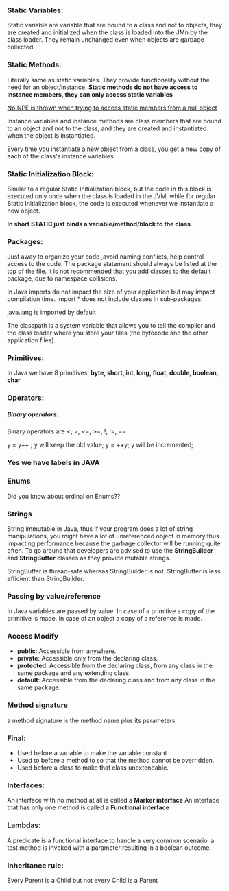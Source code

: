 ### Static Variables:
Static variable are variable that are bound to a class and not to objects,
they are created and initialized when the class is loaded into the JMn by the class loader.
They remain unchanged even when objects are garbage collected.

### Static Methods:
Literally same as static variables.
They provide functionality without the need for an object/instance.
**Static methods do not have access to instance members, they can only access static variables**

[No NPE is thrown when trying to access static members from a null object](https://stackoverflow.com/questions/24800309/can-we-call-a-static-method-with-a-null-object-in-java-if-so-how/24800356#24800356)

Instance variables and instance methods are class members that are bound to an object and not to the class,
and they are created and instantiated when the object is instantiated.

Every time you instantiate a new object from a class, you get a new copy of each of the class's instance variables.

### Static Initialization Block:
Similar to a regular  Static Initialization block, but the code in this block is executed only once when the class is loaded in the JVM,
while for regular  Static Initialization block, the code is executed whenever we instantiate a new object.

**In short STATIC just binds a variable/method/block to the class**

### Packages:
Just away to organize your code ,avoid naming conflicts, help control access to the code.
The package statement should always be listed at the top of the file.
it is not recommended that you add classes to the default package, due to namespace collisions.

In Java imports do not impact the size of your application but may impact compilation time.
import * does not include classes in sub-packages.

java.lang is imported by default

The classpath is a system variable that allows you to tell the compiler and the class loader where you store your files
(the bytecode and the other application files).

### Primitives:
In Java we have 8 primitives: **byte, short, int, long, float, double, boolean, char**

### Operators:
##### Binary operators:
Binary operators are <, >, <=, >=, !, !=, ==

y = y++ ; y will keep the old value;
y = ++y; y will be incremented;

### Yes we have labels in JAVA

### Enums
Did you know about ordinal on Enums??

### Strings
String immutable in Java, thus if your program does a lot of string manipulations, you might have a lot of unreferenced
object in memory thus impacting performance because the garbage collector will be running quite often.
To go around that developers are advised to use the **StringBuilder** and **StringBuffer** classes as they provide mutable
strings.

StringBuffer is thread-safe whereas StringBuilder is not.
StringBuffer is less efficient than StringBuilder.

### Passing by value/reference
In Java variables are passed by value.
In case of a primitive a copy of the primitive is made.
In case of an object a copy of a reference is made. 

### Access Modify
- **public**: Accessible from anywhere.
- **private**: Accessible only from the declaring class.
- **protected**: Accessible from the declaring class, from any class in the same package and any extending class.
- **default**: Accessible from the declaring class and from any class in the same package.

### Method signature
a method signature is the method name plus its parameters

### Final:
- Used before a variable to make the variable constant
- Used to before a method to so that the method cannot be overridden.
- Used before a class to  make that class unextendable.

### Interfaces:
An interface with no method at all is called a **Marker interface**
An interface that has only one method is called a **Functional interface**

### Lambdas:
A predicate is a functional interface to handle a very common scenario: a test method is invoked with a parameter 
resulting in a boolean outcome. 

### Inheritance rule:
Every Parent is a Child but not every Child is a Parent